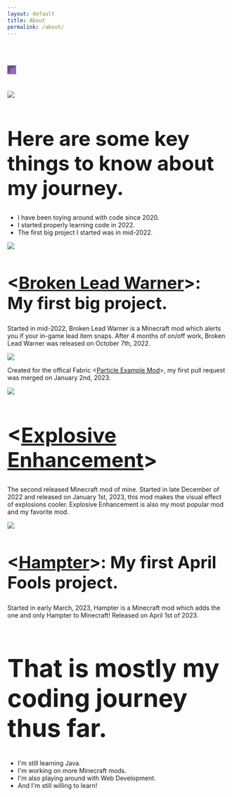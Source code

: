 ```yaml
---
layout: default
title: About
permalink: /about/
---
```


<h1 id="demo" style="border: 7px inset #a758ecb6; display: inline-flex; padding: 3px; backdrop-filter: blur(0px) saturate(100%) brightness(50%); font-size: 36px;"></h1>
<script>
var i = -1;
var txt = 'About Me - My Coding Journey Thus Far...';
var speed = 500;

function typeWriter() {
  if (i < txt.length) {
    document.getElementById("demo").innerHTML += txt.charAt(i);
    i++;
    if(i == 1) {
      speed = 50;
    }
    if(i == 10) {
      speed = 70;
    }
    if(i == 38) {
      speed = 300;
    }
    setTimeout(typeWriter, speed);
  }
}

this.typeWriter();
</script>
<div class="fade-in purpleborder">
  <div class="rightimage-container fade-in-delay4">
    <img src="../assets/images/codingLanguages.png">
  </div>
  <div>
    <h1 class="fade-in-delay1" style="font-size: 46px">Here are some key things to know about my journey.</h1>
    <ul class="fade-in-delay2">
      <li>I have been toying around with code since 2020.</li>
      <li>I started properly learning code in 2022.</li>
      <li>The first big project I started was in mid-2022.</li>
    </ul>
  </div>
</div>

<div><p></p></div>

<div class="fade-in purpleborder">
  <div class="leftimage-container fade-in-delay1">
    <img src="../assets/images/BrokenLeadWarner.png">
  </div>
    <h1 class="fade-in-delay3" style="font-size: 38px">&lt;<a href="https://modrinth.com/mod/broken-lead-warner">Broken Lead Warner</a>&gt;: My first big project.</h1>
    <p class="fade-in-delay4">Started in mid-2022, Broken Lead Warner is a Minecraft mod which alerts you if your in-game lead item snaps. After 4 months of on/off work, Broken Lead Warner was released on October 7th, 2022.</p>
</div>

<div><p></p></div>

<div class="fade-in purpleborder">
  <div class="topimage-container fade-in-delay1">
    <img src="../assets/images/githublogo.jpg">
  </div>
  <p class="fade-in-delay2">Created for the offical Fabric &lt;<a href="https://github.com/Luligabi1/ParticleExampleMod">Particle Example Mod</a>&gt;, my first pull request was merged on January 2nd, 2023.</p>
</div>

<div><p></p></div>

<div class="fade-in purpleborder">
  <div class="rightimage-container fade-in-delay2">
    <img src="../assets/images/explosiveicon.png">
  </div>
  <h1 class="fade-in-delay1" style="font-size: 46px">&lt;<a href="https://modrinth.com/mod/explosive-enhancement">Explosive Enhancement</a>&gt;</h1>
  <p class="fade-in-delay4">The second released Minecraft mod of mine. Started in late December of 2022 and released on January 1st, 2023, this mod makes the visual effect of explosions cooler. Explosive Enhancement is also my most popular mod and my favorite mod.</p>
</div>

<div><p></p></div>

<div class="fade-in purpleborder">
  <div class="leftimage-container fade-in-delay1">
    <img src="../assets/images/hamptermod.png">
  </div>
    <h1 class="fade-in-delay3" style="font-size: 38px">&lt;<a href="https://modrinth.com/mod/hampter">Hampter</a>&gt;: My first April Fools project.</h1>
    <p class="fade-in-delay4">Started in early March, 2023, Hampter is a Minecraft mod which adds the one and only Hampter to Minecraft! Released on April 1st of 2023.</p>
</div>

<div><p></p></div>

<div class="fade-in purpleborder">
  <h1 class="fade-in-delay1" style="font-size: 56px">That is mostly my coding journey thus far.</h1>
  <ul class="fade-in-delay3">
    <li>I'm still learning Java.</li>
    <li>I'm working on more Minecraft mods.</li>
    <li>I'm also playing around with Web Development.</li>
    <li>And I'm still willing to learn!</li>
  </ul>
</div>

<div><p></p></div>

<!-- <div class="fade-in" style="text-align: center; border: 3px inset #a758ecb6; display: block; padding: 3px; backdrop-filter: blur(0px) saturate(100%) brightness(50%); font-size: 36px; font-family: 'Franklin Gothic Medium', 'Arial Narrow', Arial, sans-serif">
  <p>Enjoy this GitHub stat card!</p>
  <p style="font-size: 16px; color: #808080">Stat card generated from &lt;<a href="https://github.com/anuraghazra/github-readme-stats">GitHub Readme Stats</a>&gt;</p>
  <div class="statcard-container">
    <img src="https://github-readme-stats.vercel.app/api?username=superkat32&show_icons=true&theme=ocean_dark&hide=contribs&title_color=a758ec&text_color=67f76c&border_color=a758ec">
  </div>
</div> -->

<script>
  const fadeIns = [
    ...document.querySelectorAll('.fade-in'),
    ...document.querySelectorAll('.fade-in-delay1'),
    ...document.querySelectorAll('.fade-in-delay2'),
    ...document.querySelectorAll('.fade-in-delay3'),
    ...document.querySelectorAll('.fade-in-delay4'),
    ...document.querySelectorAll('.fade-in-delay5'),
    ...document.querySelectorAll('.fade-in-delay6'),
  ];

  function isMobile() {
    return /Mobi|Android/i.test(navigator.userAgent);
  }

  function isElementVisible(el, threshold = 0.75) {
    const rect = el.getBoundingClientRect();
    const windowHeight = window.innerHeight || document.documentElement.clientHeight;
    const visibleHeight = Math.min(rect.bottom, windowHeight) - Math.max(rect.top, 0);
    const visiblePercentage = visibleHeight / el.clientHeight;
    if (isMobile()) {
      return visiblePercentage >= 0.5;
    } else {
      return visiblePercentage >= threshold;
    }
  }

  function isElementFadingOut(el, threshold = 0.95) {
    const rect = el.getBoundingClientRect();
    const windowHeight = window.innerHeight || document.documentElement.clientHeight;
    const hiddenHeight = Math.max(rect.bottom - windowHeight, 0) + Math.max(0 - rect.top, 0);
    const hiddenPercentage = hiddenHeight / el.clientHeight;
    return hiddenPercentage >= threshold;
  }

  function fadeInElements() {
    fadeIns.forEach((fadeIn, index) => {
      if (isElementVisible(fadeIn)) {
        fadeIn.style.opacity = '1';
      }
      // Fade out the element if only 10% of it is viewable after it has already faded in
      else if (fadeIn.style.opacity == '1' && isElementFadingOut(fadeIn)) {
        fadeIn.style.opacity = '0';
      }
    });
  }

  window.addEventListener('scroll', fadeInElements);

</script>